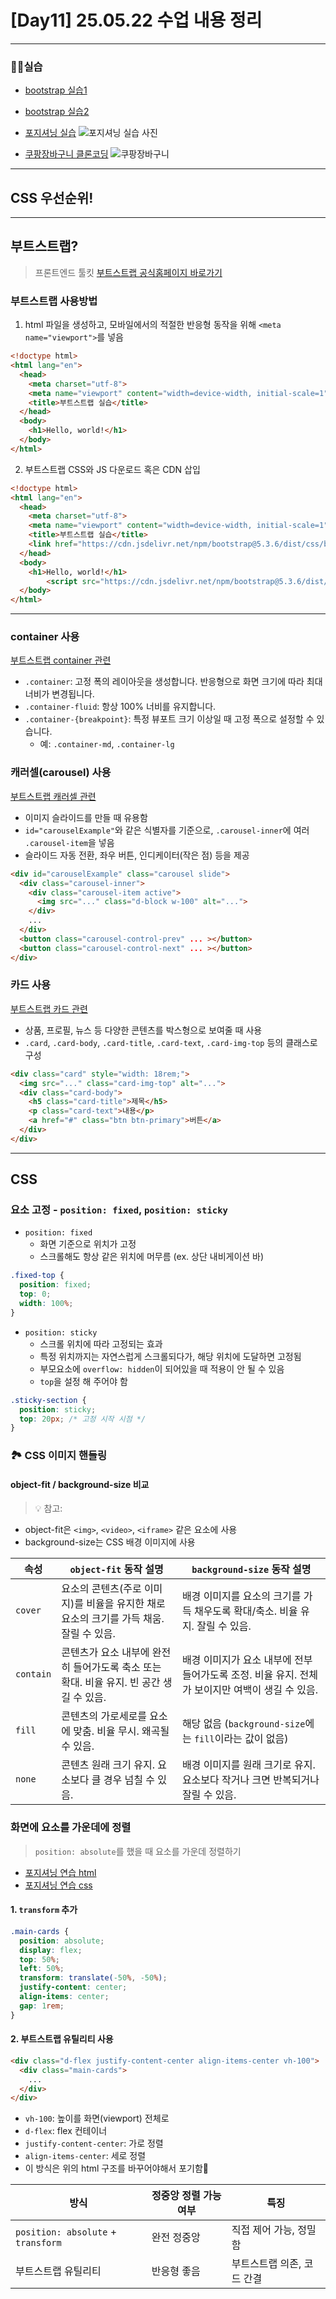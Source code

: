 # [Day11] 25.05.22 수업 내용 정리

---

### 👩‍💻실습
- [bootstrap 실습1](./BootstrapEx/bootstrapEx1.html)
- [bootstrap 실습2](./BootstrapEx/bootstrapEx2.html)
- [포지셔닝 실습](./BootstrapEx/positionTest.html)
![포지셔닝 실습 사진](./images/positionStudy.gif)

- [쿠팡장바구니 클론코딩](./BootstrapEx/coupangEx1.html)
![쿠팡장바구니](./images/coupangStudy.gif)

---
## CSS 우선순위!


---
## 부트스트랩?
> 프론트엔드 툴킷
[부트스트랩 공식홈페이지 바로가기](https://getbootstrap.kr/docs/5.3/getting-started/introduction/)

### 부트스트랩 사용방법
1. html 파일을 생성하고, 모바일에서의 적절한 반응형 동작을 위해  `<meta name="viewport">`를 넣음
```html
<!doctype html>
<html lang="en">
  <head>
    <meta charset="utf-8">
    <meta name="viewport" content="width=device-width, initial-scale=1">
    <title>부트스트랩 실습</title>
  </head>
  <body>
    <h1>Hello, world!</h1>
  </body>
</html>
```
2. 부트스트랩 CSS와 JS 다운로드 혹은 CDN 삽입
```html
<!doctype html>
<html lang="en">
  <head>
    <meta charset="utf-8">
    <meta name="viewport" content="width=device-width, initial-scale=1">
    <title>부트스트랩 실습</title>
    <link href="https://cdn.jsdelivr.net/npm/bootstrap@5.3.6/dist/css/bootstrap.min.css" rel="stylesheet" integrity="sha384-4Q6Gf2aSP4eDXB8Miphtr37CMZZQ5oXLH2yaXMJ2w8e2ZtHTl7GptT4jmndRuHDT" crossorigin="anonymous">
  </head>
  <body>
    <h1>Hello, world!</h1>
        <script src="https://cdn.jsdelivr.net/npm/bootstrap@5.3.6/dist/js/bootstrap.bundle.min.js" integrity="sha384-j1CDi7MgGQ12Z7Qab0qlWQ/Qqz24Gc6BM0thvEMVjHnfYGF0rmFCozFSxQBxwHKO" crossorigin="anonymous"></script>
  </body>
</html>
```
---

### container 사용
[부트스트랩 container 관련](https://getbootstrap.kr/docs/5.3/layout/containers/)
- `.container`: 고정 폭의 레이아웃을 생성합니다. 반응형으로 화면 크기에 따라 최대 너비가 변경됩니다.
- `.container-fluid`: 항상 100% 너비를 유지합니다.
- `.container-{breakpoint}`: 특정 뷰포트 크기 이상일 때 고정 폭으로 설정할 수 있습니다.
  - 예: `.container-md`, `.container-lg`


### 캐러셀(carousel) 사용
[부트스트랩 캐러셀 관련](https://getbootstrap.kr/docs/5.3/components/carousel/)
- 이미지 슬라이드를 만들 때 유용함
- `id="carouselExample"`와 같은 식별자를 기준으로, `.carousel-inner`에 여러 `.carousel-item`을 넣음
- 슬라이드 자동 전환, 좌우 버튼, 인디케이터(작은 점) 등을 제공
```html
<div id="carouselExample" class="carousel slide">
  <div class="carousel-inner">
    <div class="carousel-item active">
      <img src="..." class="d-block w-100" alt="...">
    </div>
    ...
  </div>
  <button class="carousel-control-prev" ... ></button>
  <button class="carousel-control-next" ... ></button>
</div>
```

### 카드 사용
[부트스트랩 카드 관련](https://getbootstrap.kr/docs/5.3/components/card/)
- 상품, 프로필, 뉴스 등 다양한 콘텐츠를 박스형으로 보여줄 때 사용
- `.card`, `.card-body`, `.card-title`, `.card-text`, `.card-img-top` 등의 클래스로 구성
```html
<div class="card" style="width: 18rem;">
  <img src="..." class="card-img-top" alt="...">
  <div class="card-body">
    <h5 class="card-title">제목</h5>
    <p class="card-text">내용</p>
    <a href="#" class="btn btn-primary">버튼</a>
  </div>
</div>
```


---
## CSS

### 요소 고정 - `position: fixed`, `position: sticky`

- `position: fixed`
  - 화면 기준으로 위치가 고정
  - 스크롤해도 항상 같은 위치에 머무름 (ex. 상단 내비게이션 바)
```css
.fixed-top {
  position: fixed;
  top: 0;
  width: 100%;
}
```

- `position: sticky`
  - 스크롤 위치에 따라 고정되는 효과
  - 특정 위치까지는 자연스럽게 스크롤되다가, 해당 위치에 도달하면 고정됨
  - 부모요소에 `overflow: hidden`이 되어있을 때 적용이 안 될 수 있음
  - `top`을 설정 해 주어야 함
```css
.sticky-section {
  position: sticky;
  top: 20px; /* 고정 시작 시점 */
}
```

### 🏞️ CSS 이미지 핸들링
#### object-fit / background-size 비교
> 💡 참고:
- object-fit은 `<img>`, `<video>`, `<iframe>` 같은 요소에 사용
- background-size는 CSS 배경 이미지에 사용


| 속성        | `object-fit` 동작 설명                                   | `background-size` 동작 설명                                  |
| --------- | ---------------------------------------------------- | -------------------------------------------------------- |
| `cover`   | 요소의 콘텐츠(주로 이미지)를 비율을 유지한 채로 요소의 크기를 가득 채움. 잘릴 수 있음.  | 배경 이미지를 요소의 크기를 가득 채우도록 확대/축소. 비율 유지. 잘릴 수 있음.           |
| `contain` | 콘텐츠가 요소 내부에 완전히 들어가도록 축소 또는 확대. 비율 유지. 빈 공간 생길 수 있음. | 배경 이미지가 요소 내부에 전부 들어가도록 조정. 비율 유지. 전체가 보이지만 여백이 생길 수 있음. |
| `fill`    | 콘텐츠의 가로세로를 요소에 맞춤. 비율 무시. 왜곡될 수 있음.                  | 해당 없음 (`background-size`에는 `fill`이라는 값이 없음)              |
| `none`    | 콘텐츠 원래 크기 유지. 요소보다 클 경우 넘칠 수 있음.                     | 배경 이미지를 원래 크기로 유지. 요소보다 작거나 크면 반복되거나 잘릴 수 있음.            |


### 화면에 요소를 가운데에 정렬
> `position: absolute`를 했을 때 요소를 가운데 정렬하기

- [포지셔닝 연습 html](./BootstrapEx/positionTest.html)
- [포지셔닝 연습 css](./css/positionText.css)

#### 1. `transform` 추가
```css
.main-cards {
  position: absolute;
  display: flex;
  top: 50%;
  left: 50%;
  transform: translate(-50%, -50%);
  justify-content: center;
  align-items: center;
  gap: 1rem;
}
```

#### 2. 부트스트랩 유틸리티 사용
```html
<div class="d-flex justify-content-center align-items-center vh-100">
  <div class="main-cards">
    ...
  </div>
</div>
```
- `vh-100`: 높이를 화면(viewport) 전체로
- `d-flex`: flex 컨테이너
- `justify-content-center`: 가로 정렬
- `align-items-center`: 세로 정렬
- 이 방식은 위의 html 구조를 바꾸어야해서 포기함🥲


| 방식                                | 정중앙 정렬 가능여부 | 특징              |
| ---------------------------------- | ---------- | --------------- |
| `position: absolute` + `transform` | 완전 정중앙   | 직접 제어 가능, 정밀함   |
| 부트스트랩 유틸리티                     | 반응형 좋음   | 부트스트랩 의존, 코드 간결 |


